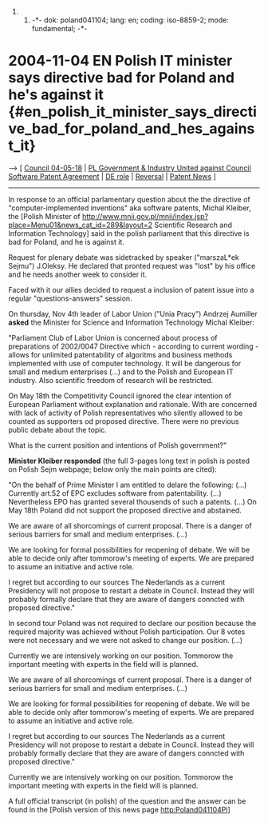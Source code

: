 1.  1.  -\*- dok: poland041104; lang: en; coding: iso-8859-2; mode:
        fundamental; -\*-

# 2004-11-04 EN Polish IT minister says directive bad for Poland and he\'s against it {#en_polish_it_minister_says_directive_bad_for_poland_and_hes_against_it}

\--\> \[ [ Council 04-05-18](Cons040518En "wikilink") \| [PL Government
& Industry United against Council Software Patent
Agreement](http:Poland041105En "wikilink") \| [ DE
role](ConsDe040518En "wikilink") \| [
Reversal](ConsRevers04En "wikilink") \| [ Patent
News](SwpatcninoEn "wikilink") \]

------------------------------------------------------------------------

In response to an official parlamentary question about the the directive
of \"computer-implemented inventions\" aka software patents, Michal
Kleiber, the \[Polish Minister of
<http://www.mnii.gov.pl/mnii/index.jsp?place=Menu01&news_cat_id=289&layout=2>
Scientific Research and Information Technology\] said in the polish
parliament that this directive is bad for Poland, and he is against it.

Request for plenary debate was sidetracked by speaker (\"marszaL\*ek
Sejmu\") J.Oleksy. He declared that pronted request was \"lost\" by his
office and he needs another week to consider it.

Faced with it our allies decided to request a inclusion of patent issue
into a regular \"questions-answers\" session.

On thursday, Nov 4th leader of Labor Union (\"Unia Pracy\") Andrzej
Aumiller **asked** the Minister for Science and Information Technology
Michal Kleiber:

\"Parliament Club of Labor Union is concerned about process of
preparations of 2002/0047 Directive which - according to current
wording - allows for unlimited patentability of algoritms and business
methods implemented with use of computer technology. It will be
dangerous for small and medium enterprises (\...) and to the Polish and
European IT industry. Also scientific freedom of research will be
restricted.

On May 18th the Competitivity Council ignored the clear intention of
European Parliament without explanation and rationale. With are
concerned with lack of activity of Polish representatives who silently
allowed to be counted as supporters od proposed directive. There were no
previous public debate about the topic.

What is the current position and intentions of Polish government?\"

**Minister Kleiber responded** (the full 3-pages long text in polish is
posted on Polish Sejm webpage; below only the main points are cited):

\"On the behalf of Prime Minister I am entitled to delare the following:
(\...) Currently art.52 of EPC excludes software from patentability.
(\...) Nevertheless EPO has granted several thousends of such a patents.
(\...) On May 18th Poland did not support the proposed directive and
abstained.

We are aware of all shorcomings of current proposal. There is a danger
of serious barriers for small and medium enterprises. (\...)

We are looking for formal possibilities for reopening of debate. We will
be able to decide only after tommorow\'s meeting of experts. We are
prepared to assume an initiative and active role.

I regret but according to our sources The Nederlands as a current
Presidency will not propose to restart a debate in Council. Instead they
will probably formally declare that they are aware of dangers conncted
with proposed directive.\"

In second tour Poland was not required to declare our position because
the required majority was achieved without Polish participation. Our 8
votes were not necessary and we were not asked to change our position.
(\...)

Currently we are intensively working on our position. Tommorow the
important meeting with experts in the field will is planned.

We are aware of all shorcomings of current proposal. There is a danger
of serious barriers for small and medium enterprises. (\...)

We are looking for formal possibilities for reopening of debate. We will
be able to decide only after tommorow\'s meeting of experts. We are
prepared to assume an initiative and active role.

I regret but according to our sources The Nederlands as a current
Presidency will not propose to restart a debate in Council. Instead they
will probably formally declare that they are aware of dangers conncted
with proposed directive.\"

Currently we are intensively working on our position. Tommorow the
important meeting with experts in the field will is planned.

A full official transcript (in polish) of the question and the answer
can be found in the \[Polish version of this news page
<http:Poland041104Pl>\]

